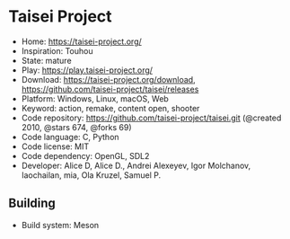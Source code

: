 # Taisei Project

- Home: https://taisei-project.org/
- Inspiration: Touhou
- State: mature
- Play: https://play.taisei-project.org/
- Download: https://taisei-project.org/download, https://github.com/taisei-project/taisei/releases
- Platform: Windows, Linux, macOS, Web
- Keyword: action, remake, content open, shooter
- Code repository: https://github.com/taisei-project/taisei.git (@created 2010, @stars 674, @forks 69)
- Code language: C, Python
- Code license: MIT
- Code dependency: OpenGL, SDL2
- Developer: Alice D, Alice D., Andrei Alexeyev, Igor Molchanov, laochailan, mia, Ola Kruzel, Samuel P.

## Building

- Build system: Meson
